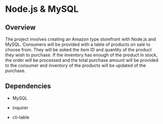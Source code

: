 # Node.js & MySQL

## Overview

The project involves creating an Amazon type storefront with Node.js and MySQL. Consumers will be provided with a table of products on sale to choose from. They will be asked the item ID and quantity of the product they wish to purchase. If the inventory has enough of the product in stock, the order will be processed and the total purchase amount will be provided to the consumer and inventory of the products will be updated of the purchase.

## Dependencies

* MySQL

* inquirer 

* cli-table
